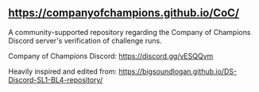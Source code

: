 ## https://companyofchampions.github.io/CoC/

A community-supported repository regarding the Company of Champions Discord server's verification of challenge runs.

Company of Champions Discord: https://discord.gg/vESQQvm 

Heavily inspired and edited from: https://bigsoundlogan.github.io/DS-Discord-SL1-BL4-repository/

